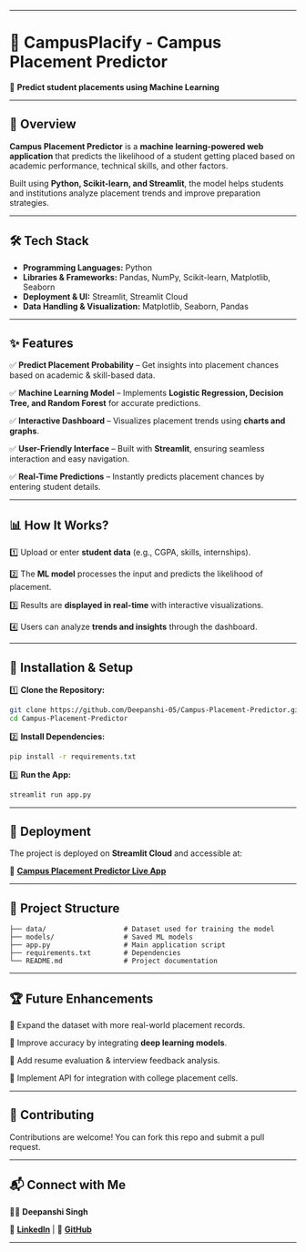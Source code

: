 

---

# 📌 **CampusPlacify - Campus Placement Predictor**  

🎯 **Predict student placements using Machine Learning**  

---

## 🚀 **Overview**  

**Campus Placement Predictor** is a **machine learning-powered web application** that predicts the likelihood of a student getting placed based on academic performance, technical skills, and other factors.  

Built using **Python, Scikit-learn, and Streamlit**, the model helps students and institutions analyze placement trends and improve preparation strategies.  

---

## 🛠 **Tech Stack**  

- **Programming Languages:** Python  
- **Libraries & Frameworks:** Pandas, NumPy, Scikit-learn, Matplotlib, Seaborn  
- **Deployment & UI:** Streamlit, Streamlit Cloud  
- **Data Handling & Visualization:** Matplotlib, Seaborn, Pandas  

---

## ✨ **Features**  

✅ **Predict Placement Probability** – Get insights into placement chances based on academic & skill-based data.  

✅ **Machine Learning Model** – Implements **Logistic Regression, Decision Tree, and Random Forest** for accurate predictions.  

✅ **Interactive Dashboard** – Visualizes placement trends using **charts and graphs**.  

✅ **User-Friendly Interface** – Built with **Streamlit**, ensuring seamless interaction and easy navigation.  

✅ **Real-Time Predictions** – Instantly predicts placement chances by entering student details.  

---

## 📊 **How It Works?**  

1️⃣ Upload or enter **student data** (e.g., CGPA, skills, internships).  

2️⃣ The **ML model** processes the input and predicts the likelihood of placement.  

3️⃣ Results are **displayed in real-time** with interactive visualizations.  

4️⃣ Users can analyze **trends and insights** through the dashboard.  

---

## 🔧 **Installation & Setup**  

1️⃣ **Clone the Repository:**  
```bash
git clone https://github.com/Deepanshi-05/Campus-Placement-Predictor.git
cd Campus-Placement-Predictor
```  

2️⃣ **Install Dependencies:**  
```bash
pip install -r requirements.txt
```  

3️⃣ **Run the App:**  
```bash
streamlit run app.py
```  

---

## 📌 **Deployment**  

The project is deployed on **Streamlit Cloud** and accessible at:  

🔗 **[Campus Placement Predictor Live App](https://campusplacify.streamlit.app/)**  

---

## 📂 **Project Structure**  

```
├── data/                   # Dataset used for training the model
├── models/                 # Saved ML models
├── app.py                  # Main application script
├── requirements.txt        # Dependencies
└── README.md               # Project documentation
```  

---

## 🏆 **Future Enhancements**  

🔹 Expand the dataset with more real-world placement records.  

🔹 Improve accuracy by integrating **deep learning models**.  

🔹 Add resume evaluation & interview feedback analysis.  

🔹 Implement API for integration with college placement cells.  

---

## 🤝 **Contributing**  

Contributions are welcome! You can fork this repo and submit a pull request.  

---

## 📬 **Connect with Me**  

👩‍💻 **Deepanshi Singh**  

🔗 **[LinkedIn](https://www.linkedin.com/in/deepanshi-singh-67b51424b/)** | 🐙 **[GitHub](https://github.com/Deepanshi-05/)**  

---

 
 
